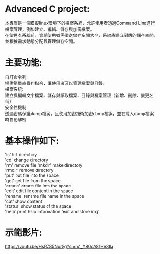 # Advanced C project:   
本專案是一個模擬linux環境下的檔案系統，允許使用者透過Command Line進行檔案管理，例如建立、編輯、儲存與加密檔案。  
在使用本系統前，會請使用者需指定儲存空間大小，系統將建立對應的儲存空間，並根據需求動態分配與管理儲存空間。  
# 主要功能:  
  自訂命令列:  
  提供簡單直覺的指令，讓使用者可以管理檔案與目錄。  
  檔案系統:  
  建立與編輯文字檔案、儲存與讀取檔案、目錄與檔案管理（新增、刪除、變更名稱）  
  安全性機制:  
  透過密碼保護dump檔案，且使用加密技術加密dump檔案，並在載入dump檔案時自動解密   
# 基本操作如下:  
'ls' list directory  
'cd' change directory  
'rm' remove file
'mkdir' make directory  
'rmdir' remove directory  
'put' put file into the space  
'get' get file from the space  
'create' create file into the space  
'edit' edit file content in the space  
'rename' rename file name in the space  
'cat' show content  
'status' show status of the space  
'help' print help information
'exit and store img'  
# 示範影片:  
https://youtu.be/HsRZ85Nur8g?si=nA_Y80cAS1He3IIa


